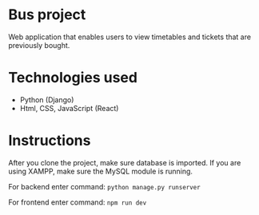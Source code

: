# Bus project
Web application that enables users to view timetables and tickets that are previously bought.

# Technologies used
* Python (Django)
* Html, CSS, JavaScript (React)

# Instructions

After you clone the project, make sure database is imported. If you are using XAMPP, make sure the MySQL module is running.

For backend enter command:
`python manage.py runserver`

For frontend enter command:
`npm run dev`

